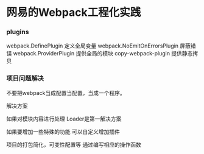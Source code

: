 # 网易的Webpack工程化实践

### plugins

webpack.DefinePlugin   定义全局变量
webpack.NoEmitOnErrorsPlugin 屏蔽错误
webpack.ProviderPlugin 提供全局的模块
copy-webpack-plugin 提供静态拷贝


### 项目问题解决

不要把webpack当成配置当配置，当成一个程序。

解决方案

如果对模块内容进行处理
Loader是第一解决方案

如果要增加一些特殊的功能
可以自定义增加插件

项目的打包简化，可变性配置等
通过编写相应的操作函数

